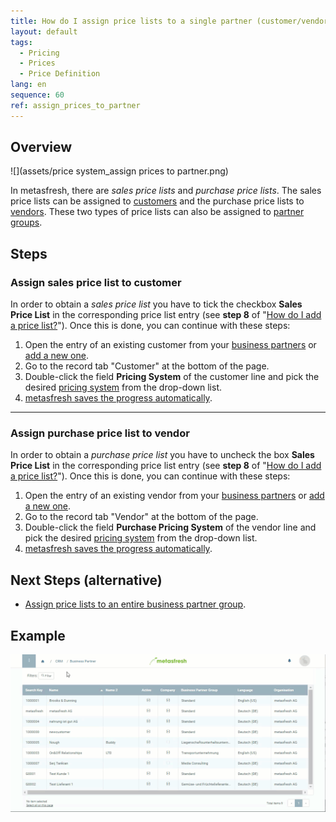 ```yaml
---
title: How do I assign price lists to a single partner (customer/vendor)?
layout: default
tags:
  - Pricing
  - Prices
  - Price Definition
lang: en
sequence: 60
ref: assign_prices_to_partner
---
```


## Overview
![](assets/price system_assign prices to partner.png)

In metasfresh, there are *sales price lists* and *purchase price lists*. The sales price lists can be assigned to [customers](New_business_partner_customer) and the purchase price lists to [vendors](New_business_partner_vendor). These two types of price lists can also be assigned to [partner groups](Assign_prices_to_partner_group).

## Steps

### Assign sales price list to customer
In order to obtain a *sales price list* you have to tick the checkbox **Sales Price List** in the corresponding price list entry (see **step 8** of "[How do I add a price list?](Add_price-list)"). Once this is done, you can continue with these steps:

1. Open the entry of an existing customer from your [business partners](Menu) or [add a new one](New_business_partner_customer).
1. Go to the record tab "Customer" at the bottom of the page.
1. Double-click the field **Pricing System** of the customer line and pick the desired [pricing system](Add_price-system) from the drop-down list.
1. [metasfresh saves the progress automatically](Saveindicator).

---

### Assign purchase price list to vendor
In order to obtain a *purchase price list* you have to uncheck the box **Sales Price List** in the corresponding price list entry (see **step 8** of "[How do I add a price list?](Add_price-list)"). Once this is done, you can continue with these steps:

1. Open the entry of an existing vendor from your [business partners](Menu) or [add a new one](New_business_partner_vendor).
1. Go to the record tab "Vendor" at the bottom of the page.
1. Double-click the field **Purchase Pricing System** of the vendor line and pick the desired [pricing system](Add_price-system) from the drop-down list.
1. [metasfresh saves the progress automatically](Saveindicator).

## Next Steps (alternative)
- [Assign price lists to an entire business partner group](Assign_prices_to_partner_group).

## Example
![](assets/Assign_Prices_to_Partner.gif)
